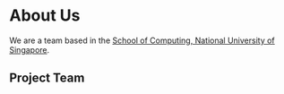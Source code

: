 # About Us

We are a team based in the [School of Computing, National University of Singapore](http://www.comp.nus.edu.sg).

## Project Team

